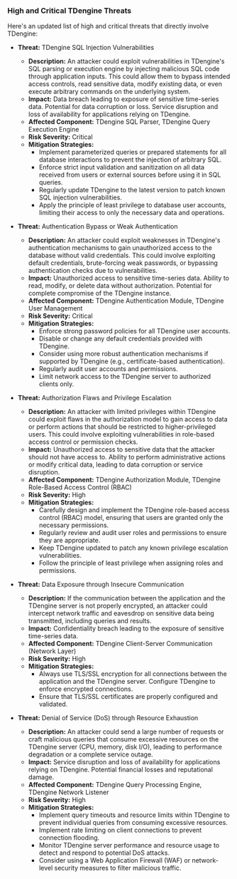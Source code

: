 ### High and Critical TDengine Threats

Here's an updated list of high and critical threats that directly involve TDengine:

*   **Threat:** TDengine SQL Injection Vulnerabilities
    *   **Description:** An attacker could exploit vulnerabilities in TDengine's SQL parsing or execution engine by injecting malicious SQL code through application inputs. This could allow them to bypass intended access controls, read sensitive data, modify existing data, or even execute arbitrary commands on the underlying system.
    *   **Impact:** Data breach leading to exposure of sensitive time-series data. Potential for data corruption or loss. Service disruption and loss of availability for applications relying on TDengine.
    *   **Affected Component:** TDengine SQL Parser, TDengine Query Execution Engine
    *   **Risk Severity:** Critical
    *   **Mitigation Strategies:**
        *   Implement parameterized queries or prepared statements for all database interactions to prevent the injection of arbitrary SQL.
        *   Enforce strict input validation and sanitization on all data received from users or external sources before using it in SQL queries.
        *   Regularly update TDengine to the latest version to patch known SQL injection vulnerabilities.
        *   Apply the principle of least privilege to database user accounts, limiting their access to only the necessary data and operations.

*   **Threat:** Authentication Bypass or Weak Authentication
    *   **Description:** An attacker could exploit weaknesses in TDengine's authentication mechanisms to gain unauthorized access to the database without valid credentials. This could involve exploiting default credentials, brute-forcing weak passwords, or bypassing authentication checks due to vulnerabilities.
    *   **Impact:** Unauthorized access to sensitive time-series data. Ability to read, modify, or delete data without authorization. Potential for complete compromise of the TDengine instance.
    *   **Affected Component:** TDengine Authentication Module, TDengine User Management
    *   **Risk Severity:** Critical
    *   **Mitigation Strategies:**
        *   Enforce strong password policies for all TDengine user accounts.
        *   Disable or change any default credentials provided with TDengine.
        *   Consider using more robust authentication mechanisms if supported by TDengine (e.g., certificate-based authentication).
        *   Regularly audit user accounts and permissions.
        *   Limit network access to the TDengine server to authorized clients only.

*   **Threat:** Authorization Flaws and Privilege Escalation
    *   **Description:** An attacker with limited privileges within TDengine could exploit flaws in the authorization model to gain access to data or perform actions that should be restricted to higher-privileged users. This could involve exploiting vulnerabilities in role-based access control or permission checks.
    *   **Impact:** Unauthorized access to sensitive data that the attacker should not have access to. Ability to perform administrative actions or modify critical data, leading to data corruption or service disruption.
    *   **Affected Component:** TDengine Authorization Module, TDengine Role-Based Access Control (RBAC)
    *   **Risk Severity:** High
    *   **Mitigation Strategies:**
        *   Carefully design and implement the TDengine role-based access control (RBAC) model, ensuring that users are granted only the necessary permissions.
        *   Regularly review and audit user roles and permissions to ensure they are appropriate.
        *   Keep TDengine updated to patch any known privilege escalation vulnerabilities.
        *   Follow the principle of least privilege when assigning roles and permissions.

*   **Threat:** Data Exposure through Insecure Communication
    *   **Description:** If the communication between the application and the TDengine server is not properly encrypted, an attacker could intercept network traffic and eavesdrop on sensitive data being transmitted, including queries and results.
    *   **Impact:** Confidentiality breach leading to the exposure of sensitive time-series data.
    *   **Affected Component:** TDengine Client-Server Communication (Network Layer)
    *   **Risk Severity:** High
    *   **Mitigation Strategies:**
        *   Always use TLS/SSL encryption for all connections between the application and the TDengine server. Configure TDengine to enforce encrypted connections.
        *   Ensure that TLS/SSL certificates are properly configured and validated.

*   **Threat:** Denial of Service (DoS) through Resource Exhaustion
    *   **Description:** An attacker could send a large number of requests or craft malicious queries that consume excessive resources on the TDengine server (CPU, memory, disk I/O), leading to performance degradation or a complete service outage.
    *   **Impact:** Service disruption and loss of availability for applications relying on TDengine. Potential financial losses and reputational damage.
    *   **Affected Component:** TDengine Query Processing Engine, TDengine Network Listener
    *   **Risk Severity:** High
    *   **Mitigation Strategies:**
        *   Implement query timeouts and resource limits within TDengine to prevent individual queries from consuming excessive resources.
        *   Implement rate limiting on client connections to prevent connection flooding.
        *   Monitor TDengine server performance and resource usage to detect and respond to potential DoS attacks.
        *   Consider using a Web Application Firewall (WAF) or network-level security measures to filter malicious traffic.